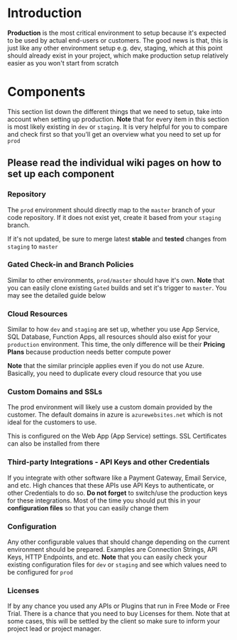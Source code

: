 # Introduction
**Production** is the most critical environment to setup because it's expected to be used by actual end-users or customers. The good news is that, this is just like any other environment setup e.g. dev, staging, which at this point should already exist in your project, which make production setup relatively easier as you won't start from scratch

# Components
This section list down the different things that we need to setup, take into account when setting up production. **Note** that for every item in this section is most likely existing in `dev` or `staging`. It is very helpful for you to compare and check first so that you'll get an overview what you need to set up for `prod`

## Please read the individual wiki pages on how to set up each component

### Repository
The `prod` environment should directly map to the `master` branch of your code repository. If it does not exist yet, create it based from your `staging` branch.

If it's not updated, be sure to merge latest **stable** and **tested** changes from `staging` to `master`

### Gated Check-in and Branch Policies
Similar to other environments, `prod/master` should have it's own. **Note** that you can easily clone existing `Gated` builds and set it's trigger to `master`. You may see the detailed guide below

### Cloud Resources
Similar to how `dev` and `staging` are set up, whether you use App Service, SQL Database, Function Apps, all resources should also exist for your `production` environment. This time, the only difference will be their **Pricing Plans** because production needs better compute power

**Note** that the similar principle applies even if you do not use Azure. Basically, you need to duplicate every cloud resource that you use

### Custom Domains and SSLs
The prod environment will likely use a custom domain provided by the customer. The default domains in azure is `azurewebsites.net` which is not ideal for the customers to use.

This is configured on the Web App (App Service) settings. SSL Certificates can also be installed from there

### Third-party Integrations - API Keys and other Credentials
If you integrate with other software like a Payment Gateway, Email Service, and etc. High chances that these APIs use API Keys to authenticate, or other Credentials to do so. **Do not forget** to switch/use the production keys for these integrations. Most of the time you should put this in your **configuration files** so that you can easily change them

### Configuration
Any other configurable values that should change depending on the current environment should be prepared. Examples are Connection Strings, API Keys, HTTP Endpoints, and etc. **Note** that you can easily check your existing configuration files for `dev` or `staging` and see which values need to be configured for `prod`

### Licenses
If by any chance you used any APIs or Plugins that run in Free Mode or Free Trial. There is a chance that you need to buy Licenses for them. Note that at some cases, this will be settled by the client so make sure to inform your project lead or project manager.